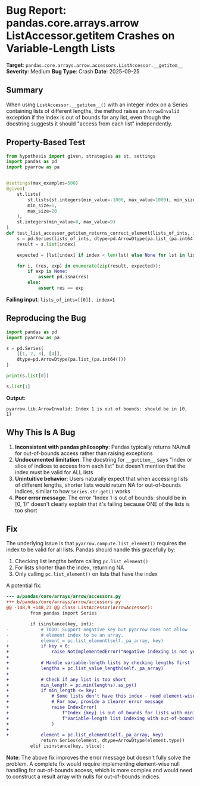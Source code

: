 # Bug Report: pandas.core.arrays.arrow ListAccessor.__getitem__ Crashes on Variable-Length Lists

**Target**: `pandas.core.arrays.arrow.accessors.ListAccessor.__getitem__`
**Severity**: Medium
**Bug Type**: Crash
**Date**: 2025-09-25

## Summary

When using `ListAccessor.__getitem__()` with an integer index on a Series containing lists of different lengths, the method raises an `ArrowInvalid` exception if the index is out of bounds for any list, even though the docstring suggests it should "access from each list" independently.

## Property-Based Test

```python
from hypothesis import given, strategies as st, settings
import pandas as pd
import pyarrow as pa


@settings(max_examples=500)
@given(
    st.lists(
        st.lists(st.integers(min_value=-1000, max_value=1000), min_size=1, max_size=10),
        min_size=1,
        max_size=20
    ),
    st.integers(min_value=0, max_value=9)
)
def test_list_accessor_getitem_returns_correct_element(lists_of_ints, index):
    s = pd.Series(lists_of_ints, dtype=pd.ArrowDtype(pa.list_(pa.int64())))
    result = s.list[index]

    expected = [lst[index] if index < len(lst) else None for lst in lists_of_ints]

    for i, (res, exp) in enumerate(zip(result, expected)):
        if exp is None:
            assert pd.isna(res)
        else:
            assert res == exp
```

**Failing input**: `lists_of_ints=[[0]], index=1`

## Reproducing the Bug

```python
import pandas as pd
import pyarrow as pa

s = pd.Series(
    [[1, 2, 3], [4]],
    dtype=pd.ArrowDtype(pa.list_(pa.int64()))
)

print(s.list[0])

s.list[1]
```

**Output:**
```
pyarrow.lib.ArrowInvalid: Index 1 is out of bounds: should be in [0, 1)
```

## Why This Is A Bug

1. **Inconsistent with pandas philosophy**: Pandas typically returns NA/null for out-of-bounds access rather than raising exceptions
2. **Undocumented limitation**: The docstring for `__getitem__` says "Index or slice of indices to access from each list" but doesn't mention that the index must be valid for ALL lists
3. **Unintuitive behavior**: Users naturally expect that when accessing lists of different lengths, shorter lists would return NA for out-of-bounds indices, similar to how `Series.str.get()` works
4. **Poor error message**: The error "Index 1 is out of bounds: should be in [0, 1)" doesn't clearly explain that it's failing because ONE of the lists is too short

## Fix

The underlying issue is that `pyarrow.compute.list_element()` requires the index to be valid for all lists. Pandas should handle this gracefully by:

1. Checking list lengths before calling `pc.list_element()`
2. For lists shorter than the index, returning NA
3. Only calling `pc.list_element()` on lists that have the index

A potential fix:

```diff
--- a/pandas/core/arrays/arrow/accessors.py
+++ b/pandas/core/arrays/arrow/accessors.py
@@ -148,9 +148,23 @@ class ListAccessor(ArrowAccessor):
         from pandas import Series

         if isinstance(key, int):
-            # TODO: Support negative key but pyarrow does not allow
-            # element index to be an array.
-            element = pc.list_element(self._pa_array, key)
+            if key < 0:
+                raise NotImplementedError("Negative indexing is not yet supported")
+
+            # Handle variable-length lists by checking lengths first
+            lengths = pc.list_value_length(self._pa_array)
+
+            # Check if any list is too short
+            min_length = pc.min(lengths).as_py()
+            if min_length <= key:
+                # Some lists don't have this index - need element-wise handling
+                # For now, provide a clearer error message
+                raise IndexError(
+                    f"Index {key} is out of bounds for lists with minimum length {min_length}. "
+                    f"Variable-length list indexing with out-of-bounds handling is not yet supported."
+                )
+
+            element = pc.list_element(self._pa_array, key)
             return Series(element, dtype=ArrowDtype(element.type))
         elif isinstance(key, slice):
```

**Note**: The above fix improves the error message but doesn't fully solve the problem. A complete fix would require implementing element-wise null handling for out-of-bounds access, which is more complex and would need to construct a result array with nulls for out-of-bounds indices.